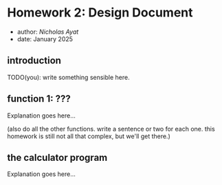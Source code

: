 # Homework 2: Design Document

  * author: *Nicholas Ayat* 
  * date: January 2025

## introduction

TODO(you): write something sensible here.

## function 1: ???

Explanation goes here...

(also do all the other functions. write a sentence or two for each one. this
homework is still not all that complex, but we'll get there.)

## the calculator program

Explanation goes here...
